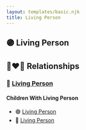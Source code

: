 ```yaml
---
layout: templates/basic.njk
title: Living Person
---
```

## 🟣 Living Person

## 👩‍❤️‍👨 Relationships

### 🔵 [Living Person](/people/5/57716919)

#### Children With Living Person
* 🟣 [Living Person](/people/3/30776424)
* 🔵 [Living Person](/people/3/32171204)